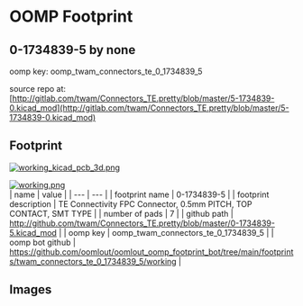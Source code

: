 # OOMP Footprint  
## 0-1734839-5  by none  
  
oomp key: oomp_twam_connectors_te_0_1734839_5  
  
source repo at: [http://gitlab.com/twam/Connectors_TE.pretty/blob/master/5-1734839-0.kicad_mod](http://gitlab.com/twam/Connectors_TE.pretty/blob/master/5-1734839-0.kicad_mod)  
## Footprint  
  
[![working_kicad_pcb_3d.png](working_kicad_pcb_3d_600.png)](working_kicad_pcb_3d.png)  
  
[![working.png](working_600.png)](working.png)  
| name | value | 
| --- | --- | 
| footprint name | 0-1734839-5 | 
| footprint description | TE Connectivity FPC Connector, 0.5mm PITCH, TOP CONTACT, SMT TYPE | 
| number of pads | 7 | 
| github path | http://github.com/twam/Connectors_TE.pretty/blob/master/0-1734839-5.kicad_mod | 
| oomp key | oomp_twam_connectors_te_0_1734839_5 | 
| oomp bot github | https://github.com/oomlout/oomlout_oomp_footprint_bot/tree/main/footprints/twam_connectors_te_0_1734839_5/working | 
## Images  
